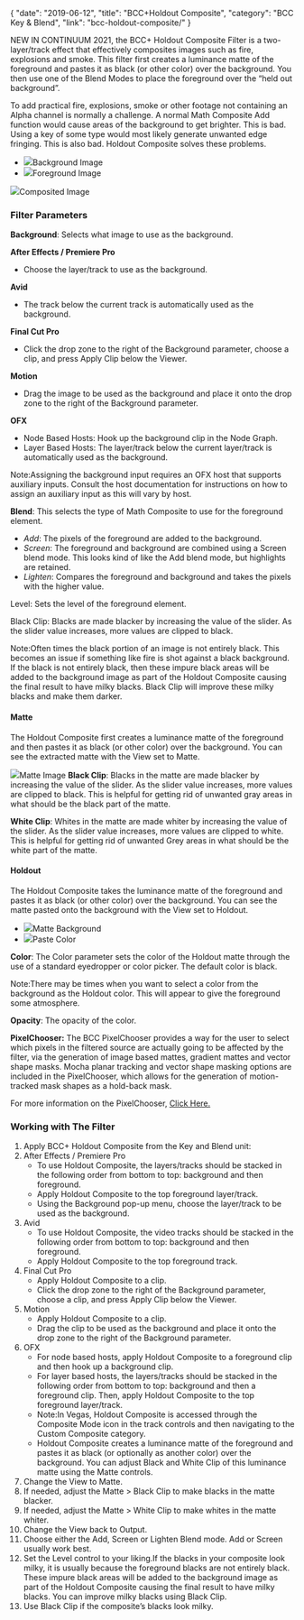 {
"date": "2019-06-12",
"title": "BCC+Holdout Composite",
"category": "BCC Key & Blend",
"link": "bcc-holdout-composite/"
}

 NEW IN CONTINUUM 2021, the BCC+ Holdout Composite Filter is a two-layer/track effect that effectively composites images such as fire, explosions and smoke. This filter first creates a luminance matte of the foreground and pastes it as black (or other color) over the background. You then use one of the Blend Modes to place the foreground over the “held out background”.


To add practical fire, explosions, smoke or other footage not containing an Alpha channel is normally a challenge. A normal Math Composite Add function would cause areas of the background to get brighter. This is bad. Using a key of some type would most likely generate unwanted edge fringing. This is also bad. Holdout Composite solves these problems.



* ![](https://borisfx-com-res.cloudinary.com/image/upload//documentation/continuum/uploads/2020/10/Image_245.jpg)Background Image
* ![](https://borisfx-com-res.cloudinary.com/image/upload//documentation/continuum/uploads/2020/10/Image_246.jpg)Foreground Image


![](https://borisfx-com-res.cloudinary.com/image/upload//documentation/continuum/uploads/2020/10/Image_244.jpg)Composited Image  

### Filter Parameters


**Background‌**: Selects what image to use as the background.


**After Effects / Premiere Pro**


* Choose the layer/track to use as the background.


**Avid**


* The track below the current track is automatically used as the background.


**Final Cut Pro**


* Click the drop zone to the right of the Background parameter, choose a clip, and press Apply Clip below the Viewer.


**Motion**


* Drag the image to be used as the background and place it onto the drop zone to the right of the Background parameter.


**OFX**


* Node Based Hosts: Hook up the background clip in the Node Graph.
* Layer Based Hosts: The layer/track below the current layer/track is automatically used as the background.


Note:Assigning the background input requires an OFX host that supports auxiliary inputs. Consult the host documentation for instructions on how to assign an auxiliary input as this will vary by host.


**Blend‌**: This selects the type of Math Composite to use for the foreground element.


* *Add*: The pixels of the foreground are added to the background.
* *Screen*: The foreground and background are combined using a Screen blend mode. This looks kind of like the Add blend mode, but highlights are retained.
* *Lighten*: Compares the foreground and background and takes the pixels with the higher value.


Level‌: Sets the level of the foreground element.


Black Clip‌: Blacks are made blacker by increasing the value of the slider. As the slider value increases, more values are clipped to black.


Note:Often times the black portion of an image is not entirely black. This becomes an issue if something like fire is shot against a black background. If the black is not entirely black, then these impure black areas will be added to the background image as part of the Holdout Composite causing the final result to have milky blacks. Black Clip will improve these milky blacks and make them darker.


#### Matte‌


The Holdout Composite first creates a luminance matte of the foreground and then pastes it as black (or other color) over the background. You can see the extracted matte with the View set to Matte.


![](https://borisfx-com-res.cloudinary.com/image/upload//documentation/continuum/uploads/2020/10/Image_247.gif)Matte Image
**Black Clip**: Blacks in the matte are made blacker by increasing the value of the slider. As the slider value increases, more values are clipped to black. This is helpful for getting rid of unwanted gray areas in what should be the black part of the matte.


**White Clip**: Whites in the matte are made whiter by increasing the value of the slider. As the slider value increases, more values are clipped to white. This is helpful for getting rid of unwanted Grey areas in what should be the white part of the matte.


#### Holdout‌


The Holdout Composite takes the luminance matte of the foreground and pastes it as black (or other color) over the background. You can see the matte pasted onto the background with the View set to Holdout.


* ![](https://borisfx-com-res.cloudinary.com/image/upload//documentation/continuum/uploads/2020/10/Image_248.gif)Matte Background
* ![](https://borisfx-com-res.cloudinary.com/image/upload//documentation/continuum/uploads/2020/10/Image_249.jpg)Paste Color


**Color**: The Color parameter sets the color of the Holdout matte through the use of a standard eyedropper or color picker. The default color is black.


Note:There may be times when you want to select a color from the background as the Holdout color. This will appear to give the foreground some atmosphere.


**Opacity**: The opacity of the color.


**PixelChooser:**  The BCC PixelChooser provides a way for the user to select which pixels in the filtered source are actually going to be affected by the filter, via the generation of image based mattes, gradient mattes and vector shape masks. Mocha planar tracking and vector shape masking options are included in the PixelChooser, which allows for the generation of motion-tracked mask shapes as a hold-back mask. 


For more information on the PixelChooser, [Click Here.﻿](/documentation/continuum/)


### Working with The Filter


1. Apply BCC+ Holdout Composite from the Key and Blend unit:
2. After Effects / Premiere Pro
	* To use Holdout Composite, the layers/tracks should be stacked in the following order from bottom to top: background and then foreground.
	* Apply Holdout Composite to the top foreground layer/track.
	* Using the Background pop-up menu, choose the layer/track to be used as the background.
3. Avid
	* To use Holdout Composite, the video tracks should be stacked in the following order from bottom to top: background and then foreground.
	* Apply Holdout Composite to the top foreground track.
4. Final Cut Pro
	* Apply Holdout Composite to a clip.
	* Click the drop zone to the right of the Background parameter, choose a clip, and press Apply Clip below the Viewer.
5. Motion
	* Apply Holdout Composite to a clip.
	* Drag the clip to be used as the background and place it onto the drop zone to the right of the Background parameter.
6. OFX
	* For node based hosts, apply Holdout Composite to a foreground clip and then hook up a background clip.
	* For layer based hosts, the layers/tracks should be stacked in the following order from bottom to top: background and then a foreground clip. Then, apply Holdout Composite to the top foreground layer/track.
	* Note:In Vegas, Holdout Composite is accessed through the Composite Mode icon in the track controls and then navigating to the Custom Composite category.
	* Holdout Composite creates a luminance matte of the foreground and pastes it as black (or optionally as another color) over the background. You can adjust Black and White Clip of this luminance matte using the Matte controls.
7. Change the View to Matte.
8. If needed, adjust the Matte > Black Clip to make blacks in the matte blacker.
9. If needed, adjust the Matte > White Clip to make whites in the matte whiter.
10. Change the View back to Output.
11. Choose either the Add, Screen or Lighten Blend mode. Add or Screen usually work best.
12. Set the Level control to your liking.If the blacks in your composite look milky, it is usually because the foreground blacks are not entirely black. These impure black areas will be added to the background image as part of the Holdout Composite causing the final result to have milky blacks. You can improve milky blacks using Black Clip.
13. Use Black Clip if the composite’s blacks look milky.


